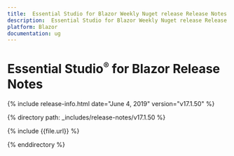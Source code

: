```yaml
---
title:  Essential Studio for Blazor Weekly Nuget release Release Notes  
description:  Essential Studio for Blazor Weekly Nuget release Release Notes  
platform: Blazor
documentation: ug
---
```


# Essential Studio<sup style="font-size:70%">&reg;</sup> for Blazor  Release Notes  

{% include release-info.html date="June 4, 2019"  version="v17.1.50" %} 

{% directory path: _includes/release-notes/v17.1.50 %}

{% include {{file.url}} %}

{% enddirectory %}

